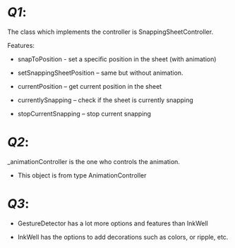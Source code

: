
# *Q1*:
The class which implements the controller is SnappingSheetController.

Features:

* snapToPosition - set a specific position in the sheet (with animation)

* setSnappingSheetPosition – same but without animation.

* currentPosition – get current position in the sheet

* currentlySnapping – check if the sheet is currently snapping

* stopCurrentSnapping – stop current snapping

# *Q2*:

_animationController is the one who controls the animation.
* This object is from type AnimationController

# *Q3*:

* GestureDetector has a lot more options and features than InkWell

* InkWell has the options to add decorations such as colors, or ripple, etc.

